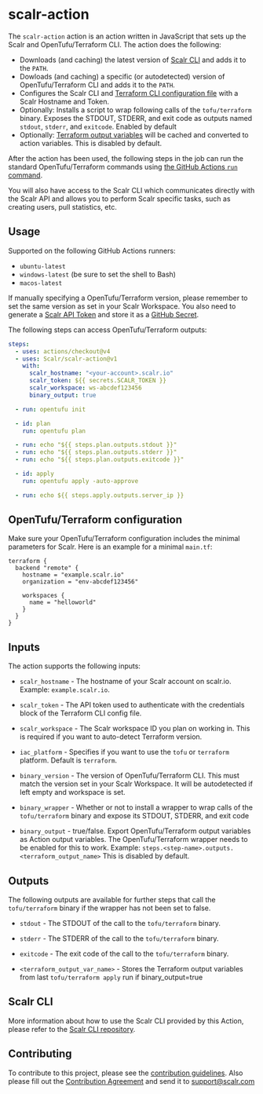 # scalr-action

The `scalr-action` action is an action written in JavaScript that sets up the Scalr and OpenTufu/Terraform CLI. The action does the following:

- Downloads (and caching) the latest version of [Scalr CLI](https://github.com/Scalr/scalr-cli) and adds it to the `PATH`.
- Dowloads (and caching) a specific (or autodetected) version of OpenTufu/Terraform CLI and adds it to the `PATH`.
- Configures the Scalr CLI and [Terraform CLI configuration file](https://www.terraform.io/docs/commands/cli-config.html) with a Scalr Hostname and Token.
- Optionally: Installs a script to wrap following calls of the `tofu/terraform` binary. Exposes the STDOUT, STDERR, and exit code as outputs named `stdout`, `stderr`, and `exitcode`. Enabled by default
- Optionally: [Terraform output variables](https://www.terraform.io/language/values/outputs) will be cached and converted to action variables. This is disabled by default.

After the action has been used, the following steps in the job can run the standard OpenTufu/Terraform commands using [the GitHub Actions `run` command](https://help.github.com/en/actions/reference/workflow-syntax-for-github-actions#jobsjob_idstepsrun).

You will also have access to the Scalr CLI which communicates directly with the Scalr API and allows you to perform Scalr specific tasks, such as creating users, pull statistics, etc.

## Usage

Supported on the following GitHub Actions runners\:

- `ubuntu-latest`
- `windows-latest` (be sure to set the shell to Bash)
- `macos-latest`

If manually specifying a OpenTufu/Terraform version, please remember to set the same version as set in your Scalr Workspace.
You also need to generate a [Scalr API Token](https://docs.scalr.io/docs/creating-a-workspace-1#cli--workspace) and store it as a [GitHub Secret](https://docs.github.com/en/actions/security-guides/encrypted-secrets).

The following steps can access OpenTufu/Terraform outputs:

```yaml
steps:
  - uses: actions/checkout@v4
  - uses: Scalr/scalr-action@v1
    with:
      scalr_hostname: "<your-account>.scalr.io"
      scalr_token: ${{ secrets.SCALR_TOKEN }}
      scalr_workspace: ws-abcdef123456
      binary_output: true

  - run: opentufu init

  - id: plan
    run: opentufu plan

  - run: echo "${{ steps.plan.outputs.stdout }}"
  - run: echo "${{ steps.plan.outputs.stderr }}"
  - run: echo "${{ steps.plan.outputs.exitcode }}"

  - id: apply
    run: opentufu apply -auto-approve

  - run: echo ${{ steps.apply.outputs.server_ip }}
```

## OpenTufu/Terraform configuration

Make sure your OpenTufu/Terraform configuration includes the minimal parameters for Scalr.
Here is an example for a minimal `main.tf`:

```
terraform {
  backend "remote" {
    hostname = "example.scalr.io"
    organization = "env-abcdef123456"

    workspaces {
      name = "helloworld"
    }
  }
}
```

## Inputs

The action supports the following inputs:

- `scalr_hostname` - The hostname of your Scalr account on scalr.io. Example: `example.scalr.io`.

- `scalr_token` - The API token used to authenticate with the credentials block of the Terraform CLI config file.

- `scalr_workspace` - The Scalr workspace ID you plan on working in. This is required if you want to auto-detect Terraform version.

- `iac_platform` - Specifies if you want to use the `tofu` or `terraform` platform. Default is `terraform`.

- `binary_version` - The version of OpenTufu/Terraform CLI. This must match the version set in your Scalr Workspace. It will be autodetected if left empty and workspace is set.

- `binary_wrapper` - Whether or not to install a wrapper to wrap calls of the `tofu/terraform` binary and expose its STDOUT, STDERR, and exit code

- `binary_output` - true/false. Export OpenTufu/Terraform output variables as Action output variables. The OpenTufu/Terraform wrapper needs to be enabled for this to work. Example: `steps.<step-name>.outputs.<terraform_output_name>` This is disabled by default.

## Outputs

The following outputs are available for further steps that call the `tofu/terraform` binary if the wrapper has not been set to false.

- `stdout` - The STDOUT of the call to the `tofu/terraform` binary.

- `stderr` - The STDERR of the call to the `tofu/terraform` binary.

- `exitcode` - The exit code of the call to the `tofu/terraform` binary.

- `<terraform_output_var_name>` - Stores the Terraform output variables from last `tofu/terraform apply` run if binary_output=true

## Scalr CLI

More information about how to use the Scalr CLI provided by this Action, please refer to the [Scalr CLI repository](https://github.com/Scalr/scalr-cli).

## Contributing

To contribute to this project, please see the [contribution guidelines](https://github.com/Scalr/scalr-action/blob/master/CONTRIBUTING.md). Also please fill out the [Contribution Agreement](https://github.com/Scalr/scalr-action/blob/master/Contribution_Agreement.md) and send it to support@scalr.com
